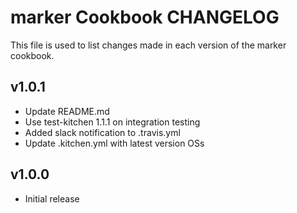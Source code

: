 marker Cookbook CHANGELOG
=======================

This file is used to list changes made in each version of the marker cookbook.

v1.0.1
------

- Update README.md
- Use test-kitchen 1.1.1 on integration testing
- Added slack notification to .travis.yml
- Update .kitchen.yml with latest version OSs

v1.0.0
------

- Initial release
